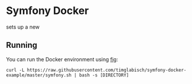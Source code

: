 # Symfony Docker

sets up a new

## Running

You can run the Docker environment using [fig](http://www.fig.sh/):

    curl -L https://raw.githubusercontent.com/timglabisch/symfony-docker-example/master/symfony.sh | bash -s [DIRECTORY]
